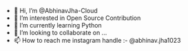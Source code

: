 - 👋 Hi, I’m @AbhinavJha-Cloud
- 👀 I’m interested in Open Source Contribution
- 🌱 I’m currently learning Python
- 💞️ I’m looking to collaborate on ...
- 📫 How to reach me instagram handle :- @abhinav.jha1023

<!---
AbhinavJha-Cloud/AbhinavJha-Cloud is a ✨ special ✨ repository because its `README.md` (this file) appears on your GitHub profile.
You can click the Preview link to take a look at your changes.
--->
